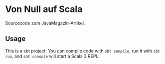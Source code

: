 # Von Null auf Scala

Sourcecode zum JavaMagazin-Artikel.

## Usage

This is a sbt project. You can compile code with `sbt compile`, run it with `sbt
run`, and `sbt console` will start a Scala 3 REPL.
